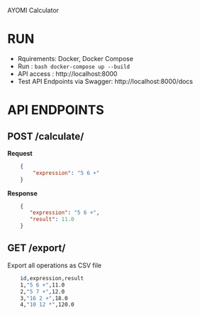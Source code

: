 AYOMI Calculator


# RUN 

- Rquirements: Docker, Docker Compose
- Run : ```bash docker-compose up --build```
- API access : http://localhost:8000
- Test API Endpoints via Swagger: http://localhost:8000/docs

# API ENDPOINTS

## POST /calculate/

**Request**

```json
    {
        "expression": "5 6 +"
    }
```

**Response**

```json
    {
       "expression": "5 6 +",
       "result": 11.0
    }
```
## GET /export/ 

Export all operations as CSV file

```bash
    id,expression,result
    1,"5 6 +",11.0
    2,"5 7 +",12.0
    3,"16 2 +",18.0
    4,"10 12 *",120.0 
```




